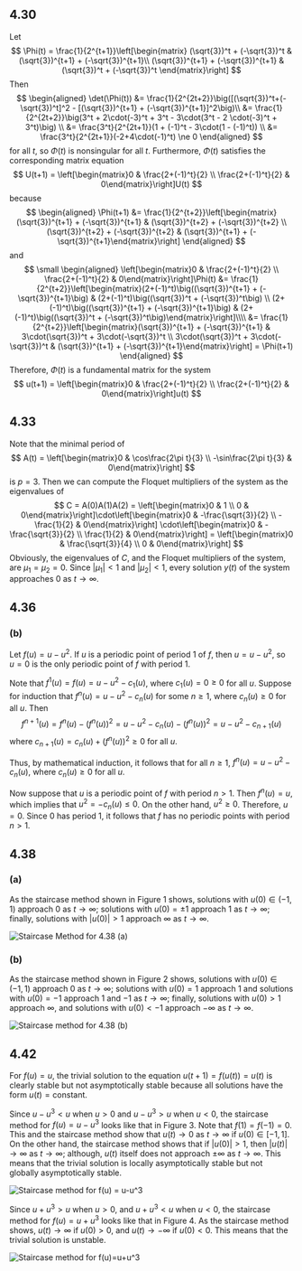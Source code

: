 ## 4.30

Let
$$
\Phi(t) = \frac{1}{2^{t+1}}\left[\begin{matrix}
(\sqrt{3})^t + (-\sqrt{3})^t & (\sqrt{3})^{t+1} + (-\sqrt{3})^{t+1}\\
(\sqrt{3})^{t+1} + (-\sqrt{3})^{t+1} & (\sqrt{3})^t + (-\sqrt{3})^t
\end{matrix}\right]
$$
Then
$$
\begin{aligned}
\det(\Phi(t)) &= \frac{1}{2^{2t+2}}\big([(\sqrt{3})^t+(-\sqrt{3})^t]^2 - [(\sqrt{3})^{t+1} + (-\sqrt{3})^{t+1}]^2\big)\\
&= \frac{1}{2^{2t+2}}\big(3^t + 2\cdot(-3)^t + 3^t - 3\cdot(3^t - 2 \cdot(-3)^t + 3^t)\big) \\
&= \frac{3^t}{2^{2t+1}}(1 + (-1)^t - 3\cdot(1 - (-1)^t)) \\
&= \frac{3^t}{2^{2t+1}}(-2+4\cdot(-1)^t) \ne 0
\end{aligned}
$$
for all $t$, so $\Phi(t)$ is nonsingular for all $t$. Furthermore, $\Phi(t)$ satisfies the corresponding matrix equation
$$
U(t+1) = \left[\begin{matrix}0 & \frac{2+(-1)^t}{2} \\ \frac{2+(-1)^t}{2} & 0\end{matrix}\right]U(t)
$$
because
$$
\begin{aligned}
\Phi(t+1) &= \frac{1}{2^{t+2}}\left[\begin{matrix}(\sqrt{3})^{t+1} + (-\sqrt{3})^{t+1} & (\sqrt{3})^{t+2} + (-\sqrt{3})^{t+2} \\ (\sqrt{3})^{t+2} + (-\sqrt{3})^{t+2} & (\sqrt{3})^{t+1} +  (-\sqrt{3})^{t+1}\end{matrix}\right]
\end{aligned}
$$
and
$$
\small
\begin{aligned}
\left[\begin{matrix}0 & \frac{2+(-1)^t}{2} \\ \frac{2+(-1)^t}{2} & 0\end{matrix}\right]\Phi(t) &= \frac{1}{2^{t+2}}\left[\begin{matrix}(2+(-1)^t)\big((\sqrt{3})^{t+1} + (-\sqrt{3})^{t+1}\big) & (2+(-1)^t)\big((\sqrt{3})^t + (-\sqrt{3})^t\big) \\ (2+(-1)^t)\big((\sqrt{3})^{t+1} + (-\sqrt{3})^{t+1}\big) & (2+(-1)^t)\big((\sqrt{3})^t + (-\sqrt{3})^t\big)\end{matrix}\right]\\\\
&= \frac{1}{2^{t+2}}\left[\begin{matrix}(\sqrt{3})^{t+1} + (-\sqrt{3})^{t+1} & 3\cdot(\sqrt{3})^t + 3\cdot(-\sqrt{3})^t \\ 3\cdot(\sqrt{3})^t + 3\cdot(-\sqrt{3})^t & (\sqrt{3})^{t+1} + (-\sqrt{3})^{t+1}\end{matrix}\right] = \Phi(t+1)
\end{aligned}
$$
Therefore, $\Phi(t)$ is a fundamental matrix for the system
$$
u(t+1) = \left[\begin{matrix}0 & \frac{2+(-1)^t}{2} \\ \frac{2+(-1)^t}{2} & 0\end{matrix}\right]u(t)
$$

## 4.33

Note that the minimal period of 
$$
A(t) = \left[\begin{matrix}0 & \cos\frac{2\pi t}{3} \\ -\sin\frac{2\pi t}{3} & 0\end{matrix}\right]
$$
is $p = 3$. Then we can compute the Floquet multipliers of the system as the eigenvalues of
$$
C = A(0)A(1)A(2) = \left[\begin{matrix}0 & 1 \\ 0 & 0\end{matrix}\right]\cdot\left[\begin{matrix}0 & -\frac{\sqrt{3}}{2} \\ -\frac{1}{2} & 0\end{matrix}\right] \cdot\left[\begin{matrix}0 & -\frac{\sqrt{3}}{2} \\ \frac{1}{2} & 0\end{matrix}\right] = \left[\begin{matrix}0 & \frac{\sqrt{3}}{4} \\ 0 & 0\end{matrix}\right]
$$
Obviously, the eigenvalues of $C$, and the Floquet multipliers of the system, are $\mu_1 = \mu_2 = 0$. Since $|\mu_1| < 1$ and $|\mu_2| < 1$, every solution $y(t)$ of the system approaches $0$ as $t \to \infty$.

## 4.36

### (b)

Let $f(u) = u - u^2$. If $u$ is a periodic point of period 1 of $f$, then $u = u - u^2$, so $u = 0$ is the only periodic point of $f$ with period $1$.

Note that $f^1(u) = f(u) = u - u^2 - c_1(u)$, where $c_1(u) = 0 \ge 0$ for all $u$. Suppose for induction that $f^n(u) = u - u^2 - c_n(u)$ for some $n \ge 1$, where $c_n(u) \ge 0$ for all $u$. Then 
$$
f^{n+1}(u) = f^n(u) - (f^n(u))^2 = u - u^2 - c_n(u) - (f^n(u))^2 = u- u^2 - c_{n+1}(u)
$$
where $c_{n+1}(u) = c_n(u) + (f^n(u))^2 \ge 0$ for all $u$.

Thus, by mathematical induction, it follows that for all $n \ge 1$, $f^n(u) = u - u^2 - c_n(u)$, where $c_n(u) \ge 0$ for all $u$.

Now suppose that $u$ is a periodic point of $f$ with period $n > 1$. Then $f^n(u)=u$, which implies that $u^2 = -c_n(u) \le 0$. On the other hand, $u^2 \ge 0$. Therefore, $u = 0$. Since $0$ has period 1, it follows that $f$ has no periodic points with period $n > 1$.

## 4.38

### (a)

As the staircase method shown in Figure 1 shows, solutions with $u(0) \in (-1, 1)$ approach $0$ as $t\to\infty$; solutions with $u(0) = \pm 1$ approach $1$ as $t\to\infty$; finally, solutions with $|u(0)| > 1$ approach $\infty$ as $t \to\infty$.

![Staircase Method for 4.38 (a)](4.38a.png)

### (b)

As the staircase method shown in Figure 2 shows, solutions with $u(0) \in (-1,1)$ approach $0$ as $t\to\infty$; solutions with $u(0) = 1$ approach $1$ and solutions with $u(0) = -1$ approach $1$ and $-1$ as $t\to\infty$; finally, solutions with $u(0) > 1$ approach $\infty$, and solutions with $u(0) < -1$ approach $-\infty$ as $t \to\infty$.

![Staircase method for 4.38 (b)](4.38b.png)

## 4.42

For $f(u) = u$, the trivial solution to the equation $u(t+1) = f(u(t)) = u(t)$ is clearly stable but not asymptotically stable because all solutions have the form $u(t) = \text{constant}$. 

Since $u - u^3 < u$ when $u > 0$ and $u - u^3 > u$ when $u < 0$, the staircase method for $f(u) = u - u^3$ looks like that in Figure 3. Note that $f(1) = f(-1) = 0$. This and the staircase method show that $u(t) \to 0$ as $t\to\infty$ if $u(0) \in [-1,1]$. On the other hand, the staircase method shows that if $|u(0)| > 1$, then $|u(t)| \to \infty$ as $t\to\infty$; although, $u(t)$ itself does not approach $\pm \infty$ as $t\to\infty$. This means that the trivial solution is locally asymptotically stable but not globally asymptotically stable.

![Staircase method for $f(u) = u-u^3$](4.42-1.png)

Since $u + u^3 > u$ when $u > 0$, and $u + u^3 < u$ when $u < 0$, the staircase method for $f(u) = u + u^3$ looks like that in Figure 4. As the staircase method shows, $u(t) \to\infty$ if $u(0) > 0$, and $u(t) \to -\infty$ if $u(0) < 0$. This means that the trivial solution is unstable.

![Staircase method for $f(u)=u+u^3$](4.38b.png)